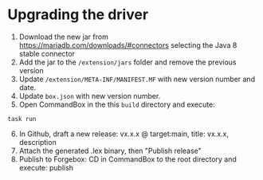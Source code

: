 # Upgrading the driver

1. Download the new jar from https://mariadb.com/downloads/#connectors selecting the Java 8 stable connector
2. Add the jar to the `/extension/jars` folder and remove the previous version
3. Update `/extension/META-INF/MANIFEST.MF` with new version number and date.
4. Update `box.json` with new version number.
5. Open CommandBox in the this `build` directory and execute:
```
task run
```
6. In Github, draft a new release: vx.x.x @ target:main, title: vx.x.x, description
7. Attach the generated .lex binary, then "Publish release"
8. Publish to Forgebox: CD in CommandBox to the root directory and execute: publish
